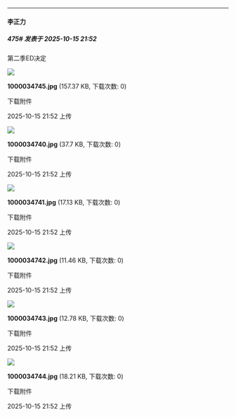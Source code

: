 ﻿
*****

####  李正力  
##### 475#       发表于 2025-10-15 21:52

第二季ED决定

<img src="https://img.stage1st.com/forum/202510/15/215225ba8l44lagc854xm6.jpg" referrerpolicy="no-referrer">

<strong>1000034745.jpg</strong> (157.37 KB, 下载次数: 0)

下载附件

2025-10-15 21:52 上传

<img src="https://img.stage1st.com/forum/202510/15/215225azye7s9e09i7h09c.jpg" referrerpolicy="no-referrer">

<strong>1000034740.jpg</strong> (37.7 KB, 下载次数: 0)

下载附件

2025-10-15 21:52 上传

<img src="https://img.stage1st.com/forum/202510/15/215226uz41bqsjqds19ume.jpg" referrerpolicy="no-referrer">

<strong>1000034741.jpg</strong> (17.13 KB, 下载次数: 0)

下载附件

2025-10-15 21:52 上传

<img src="https://img.stage1st.com/forum/202510/15/215226g40446i470i35r3g.jpg" referrerpolicy="no-referrer">

<strong>1000034742.jpg</strong> (11.46 KB, 下载次数: 0)

下载附件

2025-10-15 21:52 上传

<img src="https://img.stage1st.com/forum/202510/15/215226lf9lxswsul33xl5o.jpg" referrerpolicy="no-referrer">

<strong>1000034743.jpg</strong> (12.78 KB, 下载次数: 0)

下载附件

2025-10-15 21:52 上传

<img src="https://img.stage1st.com/forum/202510/15/215227db25gfvhb88v4383.jpg" referrerpolicy="no-referrer">

<strong>1000034744.jpg</strong> (18.21 KB, 下载次数: 0)

下载附件

2025-10-15 21:52 上传

